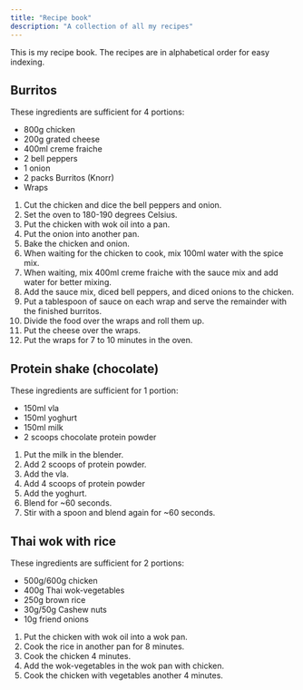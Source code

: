 ```yaml
---
title: "Recipe book"
description: "A collection of all my recipes"
---
```


This is my recipe book. The recipes are in alphabetical order for easy
indexing.

## Burritos
These ingredients are sufficient for 4 portions:

* 800g chicken
* 200g grated cheese
* 400ml creme fraiche
* 2 bell peppers
* 1 onion
* 2 packs Burritos (Knorr)
* Wraps

1.  Cut the chicken and dice the bell peppers and onion.
2.  Set the oven to 180-190 degrees Celsius.
3.  Put the chicken with wok oil into a pan.
4.  Put the onion into another pan.
5.  Bake the chicken and onion.
6.  When waiting for the chicken to cook, mix 100ml water with the spice
    mix.
7.  When waiting, mix 400ml creme fraiche with the sauce mix and add
    water for better mixing.
8.  Add the sauce mix, diced bell peppers, and diced onions to the
    chicken.
9.  Put a tablespoon of sauce on each wrap and serve the remainder with
    the finished burritos.
10. Divide the food over the wraps and roll them up.
11. Put the cheese over the wraps.
12. Put the wraps for 7 to 10 minutes in the oven.

## Protein shake (chocolate)
These ingredients are sufficient for 1 portion:

* 150ml vla
* 150ml yoghurt
* 150ml milk
* 2 scoops chocolate protein powder

1. Put the milk in the blender.
2. Add 2 scoops of protein powder.
3. Add the vla.
4. Add 4 scoops of protein powder
5. Add the yoghurt.
6. Blend for ~60 seconds.
7. Stir with a spoon and blend again for ~60 seconds.

## Thai wok with rice
These ingredients are sufficient for 2 portions:
* 500g/600g chicken
* 400g Thai wok-vegetables 
* 250g brown rice
* 30g/50g Cashew nuts
* 10g friend onions

1. Put the chicken with wok oil into a wok pan.
2. Cook the rice in another pan for 8 minutes.
3. Cook the chicken 4 minutes.
4. Add the wok-vegetables in the wok pan with chicken.
5. Cook the chicken with vegetables another 4 minutes.
